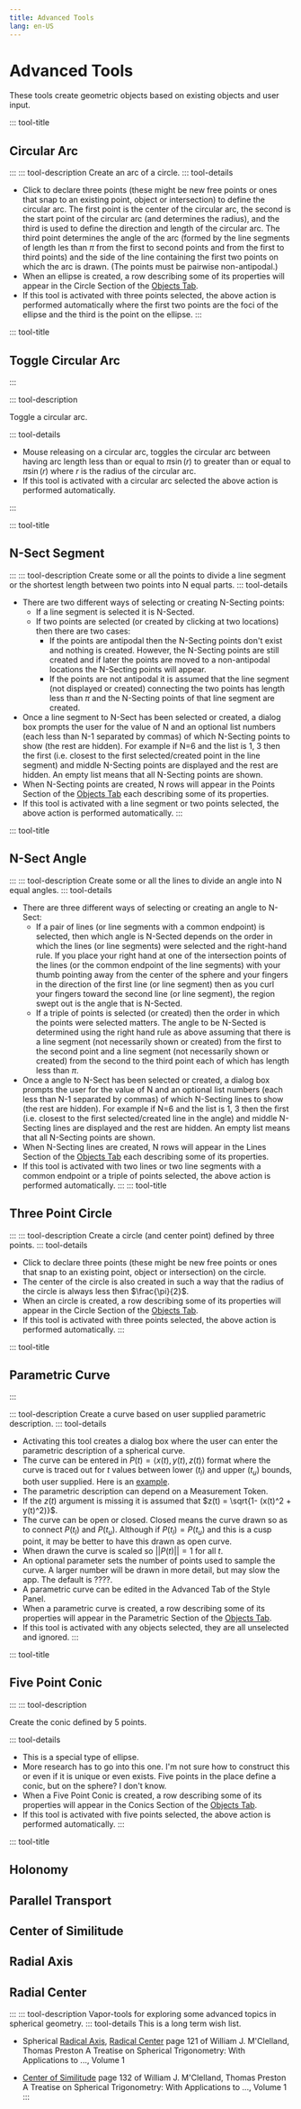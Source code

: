 ```yaml
---
title: Advanced Tools
lang: en-US
---
```


# Advanced Tools

These tools create geometric objects based on existing objects and user input.

::: tool-title

## Circular Arc

:::
::: tool-description
Create an arc of a circle.
::: tool-details

- Click to declare three points (these might be new free points or ones that snap to an existing point, object or intersection) to define the circular arc. The first point is the center of the circular arc, the second is the start point of the circular arc (and determines the radius), and the third is used to define the direction and length of the circular arc. The third point determines the angle of the arc (formed by the line segments of length les than $\pi$ from the first to second points and from the first to third points) and the side of the line containing the first two points on which the arc is drawn. (The points must be pairwise non-antipodal.)
- When an ellipse is created, a row describing some of its properties will appear in the Circle Section of the [Objects Tab](/userguide/#objects-tab).
- If this tool is activated with three points selected, the above action is performed automatically where the first two points are the foci of the ellipse and the third is the point on the ellipse.
  :::

::: tool-title

## Toggle Circular Arc

:::

::: tool-description

Toggle a circular arc.

::: tool-details

- Mouse releasing on a circular arc, toggles the circular arc between having arc length less than or equal to $\pi\sin(r)$ to greater than or equal to $\pi\sin(r)$ where $r$ is the radius of the circular arc.
- If this tool is activated with a circular arc selected the above action is performed automatically.

:::

::: tool-title

## N-Sect Segment

:::
::: tool-description
Create some or all the points to divide a line segment or the shortest length between two points into N equal parts.
::: tool-details

- There are two different ways of selecting or creating N-Secting points:
  - If a line segment is selected it is N-Sected.
  - If two points are selected (or created by clicking at two locations) then there are two cases:
    - If the points are antipodal then the N-Secting points don't exist and nothing is created. However, the N-Secting points are still created and if later the points are moved to a non-antipodal locations the N-Secting points will appear.
    - If the points are not antipodal it is assumed that the line segment (not displayed or created) connecting the two points has length less than $\pi$ and the N-Secting points of that line segment are created.
- Once a line segment to N-Sect has been selected or created, a dialog box prompts the user for the value of N and an optional list numbers (each less than N-1 separated by commas) of which N-Secting points to show (the rest are hidden). For example if N=6 and the list is 1, 3 then the first (i.e. closest to the first selected/created point in the line segment) and middle N-Secting points are displayed and the rest are hidden. An empty list means that all N-Secting points are shown.
- When N-Secting points are created, N rows will appear in the Points Section of the [Objects Tab](/userguide/#objects-tab) each describing some of its properties.
- If this tool is activated with a line segment or two points selected, the above action is performed automatically.
  :::

::: tool-title

## N-Sect Angle

:::
::: tool-description
Create some or all the lines to divide an angle into N equal angles.
::: tool-details

- There are three different ways of selecting or creating an angle to N-Sect:
  - If a pair of lines (or line segments with a common endpoint) is selected, then which angle is N-Sected depends on the order in which the lines (or line segments) were selected and the right-hand rule. If you place your right hand at one of the intersection points of the lines (or the common endpoint of the line segments) with your thumb pointing away from the center of the sphere and your fingers in the direction of the first line (or line segment) then as you curl your fingers toward the second line (or line segment), the region swept out is the angle that is N-Sected.
  - If a triple of points is selected (or created) then the order in which the points were selected matters. The angle to be N-Sected is determined using the right hand rule as above assuming that there is a line segment (not necessarily shown or created) from the first to the second point and a line segment (not necessarily shown or created) from the second to the third point each of which has length less than $\pi$.
- Once a angle to N-Sect has been selected or created, a dialog box prompts the user for the value of N and an optional list numbers (each less than N-1 separated by commas) of which N-Secting lines to show (the rest are hidden). For example if N=6 and the list is 1, 3 then the first (i.e. closest to the first selected/created line in the angle) and middle N-Secting lines are displayed and the rest are hidden. An empty list means that all N-Secting points are shown.
- When N-Secting lines are created, N rows will appear in the Lines Section of the [Objects Tab](/userguide/#objects-tab) each describing some of its properties.
- If this tool is activated with two lines or two line segments with a common endpoint or a triple of points selected, the above action is performed automatically.
  :::
  ::: tool-title

## Three Point Circle

:::
::: tool-description
Create a circle (and center point) defined by three points.
::: tool-details

- Click to declare three points (these might be new free points or ones that snap to an existing point, object or intersection) on the circle.
- The center of the circle is also created in such a way that the radius of the circle is always less then $\frac{\pi}{2}$.
- When an circle is created, a row describing some of its properties will appear in the Circle Section of the [Objects Tab](/userguide/#objects-tab).
- If this tool is activated with three points selected, the above action is performed automatically.
  :::

::: tool-title

## Parametric Curve

:::

::: tool-description
Create a curve based on user supplied parametric description.
::: tool-details

- Activating this tool creates a dialog box where the user can enter the parametric description of a spherical curve.
- The curve can be entered in $P(t) = \langle x(t), y(t), z(t)\rangle$ format where the curve is traced out for $t$ values between lower ($t_l$) and upper ($t_u$) bounds, both user supplied. Here is an [example](/tools/exampleparametric).
- The parametric description can depend on a Measurement Token.
- If the $z(t)$ argument is missing it is assumed that $z(t) = \sqrt{1- (x(t)^2 + y(t)^2)}$.
- The curve can be open or closed. Closed means the curve drawn so as to connect $P(t_l)$ and $P(t_u)$. Although if $P(t_l) = P(t_u)$ and this is a cusp point, it may be better to have this drawn as open curve.
- When drawn the curve is scaled so $||P(t)|| =1$ for all $t$.
- An optional parameter sets the number of points used to sample the curve. A larger number will be drawn in more detail, but may slow the app. The default is ????.
- A parametric curve can be edited in the Advanced Tab of the Style Panel.
- When a parametric curve is created, a row describing some of its properties will appear in the Parametric Section of the [Objects Tab](/userguide/#objects-tab).
- If this tool is activated with any objects selected, they are all unselected and ignored.
  :::

::: tool-title

## Five Point Conic

:::
::: tool-description

Create the conic defined by 5 points.

::: tool-details

- This is a special type of ellipse.
- More research has to go into this one. I'm not sure how to construct this or even if it is unique or even exists. Five points in the place define a conic, but on the sphere? I don't know.
- When a Five Point Conic is created, a row describing some of its properties will appear in the Conics Section of the [Objects Tab](/userguide/#objects-tab).
- If this tool is activated with five points selected, the above action is performed automatically.
  :::

::: tool-title

## Holonomy

## Parallel Transport

## Center of Similitude

## Radial Axis

## Radial Center

:::
::: tool-description
Vapor-tools for exploring some advanced topics in spherical geometry.
::: tool-details
This is a long term wish list.

- Spherical [Radical Axis](https://en.wikipedia.org/wiki/Radical_axis), [Radical Center](https://www.google.com/books/edition/A_Treatise_on_Spherical_Trigonometry/4IsLAAAAYAAJ?hl=en&gbpv=1&dq=radical+axis+M%27Clelland,+Thomas+Preston&pg=PA123&printsec=frontcover) page 121 of William J. M'Clelland, Thomas Preston A Treatise on Spherical Trigonometry: With Applications to ..., Volume 1

- [Center of Similitude](https://www.google.com/books/edition/A_Treatise_on_Spherical_Trigonometry/4IsLAAAAYAAJ?hl=en&gbpv=1&dq=Center+of+Similitude++M%27Clelland,+Thomas+Preston&pg=PA132&printsec=frontcover) page 132 of William J. M'Clelland, Thomas Preston A Treatise on Spherical Trigonometry: With Applications to ..., Volume 1
  :::
